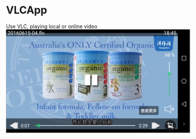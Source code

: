 # VLCApp
Use VLC, playing local or online video<br/>
![screenshot](https://github.com/willkernel/VLCApp/blob/master/png/preview.png)

